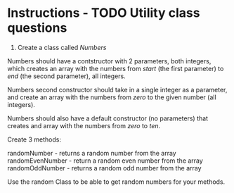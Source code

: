 # Instructions - TODO Utility class questions

  1. Create a class called _Numbers_

Numbers should have a contstructor with 2 parameters, both integers, which creates an array with the numbers from _start_ (the first parameter) to _end_ (the second parameter), all integers.

Numbers second constructor should take in a single integer as a parameter, and create an array with the numbers from _zero_ to the given number (all integers).

Numbers should also have a default constructor (no parameters) that creates and array with the numbers from _zero_ to _ten_.

Create 3 methods:

randomNumber - returns a random number from the array
randomEvenNumber - return a random even number from the array
randomOddNumber - returns a random odd number from the array

Use the random Class to be able to get random numbers for your methods.
  
